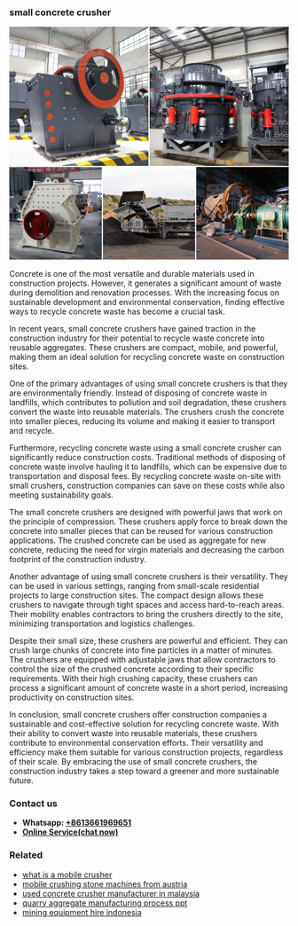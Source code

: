 <h3>small concrete crusher</h3><img src='1708323006.jpg' alt=''><p>Concrete is one of the most versatile and durable materials used in construction projects. However, it generates a significant amount of waste during demolition and renovation processes. With the increasing focus on sustainable development and environmental conservation, finding effective ways to recycle concrete waste has become a crucial task.</p><p>In recent years, small concrete crushers have gained traction in the construction industry for their potential to recycle waste concrete into reusable aggregates. These crushers are compact, mobile, and powerful, making them an ideal solution for recycling concrete waste on construction sites.</p><p>One of the primary advantages of using small concrete crushers is that they are environmentally friendly. Instead of disposing of concrete waste in landfills, which contributes to pollution and soil degradation, these crushers convert the waste into reusable materials. The crushers crush the concrete into smaller pieces, reducing its volume and making it easier to transport and recycle.</p><p>Furthermore, recycling concrete waste using a small concrete crusher can significantly reduce construction costs. Traditional methods of disposing of concrete waste involve hauling it to landfills, which can be expensive due to transportation and disposal fees. By recycling concrete waste on-site with small crushers, construction companies can save on these costs while also meeting sustainability goals.</p><p>The small concrete crushers are designed with powerful jaws that work on the principle of compression. These crushers apply force to break down the concrete into smaller pieces that can be reused for various construction applications. The crushed concrete can be used as aggregate for new concrete, reducing the need for virgin materials and decreasing the carbon footprint of the construction industry.</p><p>Another advantage of using small concrete crushers is their versatility. They can be used in various settings, ranging from small-scale residential projects to large construction sites. The compact design allows these crushers to navigate through tight spaces and access hard-to-reach areas. Their mobility enables contractors to bring the crushers directly to the site, minimizing transportation and logistics challenges.</p><p>Despite their small size, these crushers are powerful and efficient. They can crush large chunks of concrete into fine particles in a matter of minutes. The crushers are equipped with adjustable jaws that allow contractors to control the size of the crushed concrete according to their specific requirements. With their high crushing capacity, these crushers can process a significant amount of concrete waste in a short period, increasing productivity on construction sites.</p><p>In conclusion, small concrete crushers offer construction companies a sustainable and cost-effective solution for recycling concrete waste. With their ability to convert waste into reusable materials, these crushers contribute to environmental conservation efforts. Their versatility and efficiency make them suitable for various construction projects, regardless of their scale. By embracing the use of small concrete crushers, the construction industry takes a step toward a greener and more sustainable future.</p><h3>Contact us</h3><ul><li><strong>Whatsapp:&nbsp;<a href="https://wa.me/8613661969651">+8613661969651</a></strong></li><li><a href="https://swt.shibang-china.com/?git&amp;zhl&amp;small concrete crusher"><strong>Online Service(chat now)</strong></a></li></ul><h3>Related</h3><ul><li><a href='what is a mobile crusher.md'>what is a mobile crusher</a></li><li><a href='mobile crushing stone machines from austria.md'>mobile crushing stone machines from austria</a></li><li><a href='used concrete crusher manufacturer in malaysia.md'>used concrete crusher manufacturer in malaysia</a></li><li><a href='quarry aggregate manufacturing process ppt.md'>quarry aggregate manufacturing process ppt</a></li><li><a href='mining equipment hire indonesia.md'>mining equipment hire indonesia</a></li></ul>